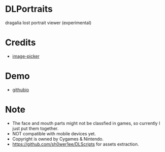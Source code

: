 # DLPortraits
dragalia lost portrait viewer (experimental)
# Credits
- [image-picker](https://github.com/rvera/image-picker)
# Demo
- [githubio](https://sh0wer1ee.github.io/DLPortraits)
# Note
- The face and mouth parts might not be classfied in games, so currently I just put them together.
- NOT compatible with mobile devices yet.
- Copyright is owned by Cygames & Nintendo.
- https://github.com/sh0wer1ee/DLScripts for assets extraction.